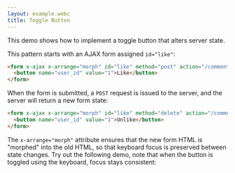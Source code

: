 ```yaml
---
layout: example.webc
title: Toggle Button
---
```


This demo shows how to implement a toggle button that alters server state.

This pattern starts with an AJAX form assigned `id="like"`:

```html
<form x-ajax x-arrange="morph" id="like" method="post" action="/comments/1/like">
  <button name="user_id" value="1">Like</button>
</form>
```

When the form is submitted, a `POST` request is issued to the server, and the server will return a new form state:

```html
<form x-ajax x-arrange="morph" id="like" method="delete" action="/comments/1/like">
  <button name="user_id" value="1">Unlike</button>
</form>
```

The `x-arrange="morph"` attribute ensures that the new form HTML is "morphed" into the old HTML, so that keyboard focus is preserved between state changes. Try out the following demo, note that when the button is toggled using the keyboard, focus stays consistent:

<script>
  window.route('GET', '/comments', () => view(false))
  window.route('POST', '/comments/1/like', () => view(true))
  window.route('DELETE', '/comments/1/like', () => view(false))

  example('/comments')

  function view(liked) {
    return `<form x-ajax x-arrange="morph" id="like" method="${liked ? 'delete' : 'post'}" action="/comments/1/like">
  <button name="user_id" value="1">${liked ? 'Unlike' : 'Like'}</button>
</form>`
  }
</script>
